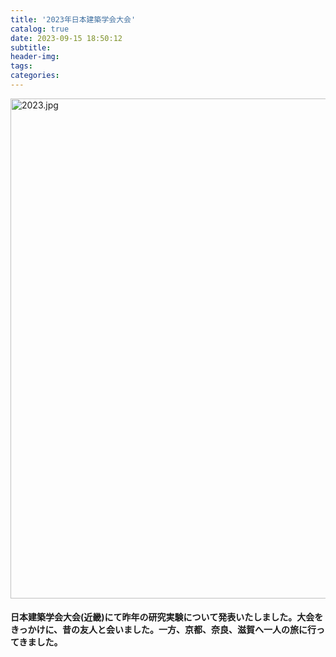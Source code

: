 ```yaml
---
title: '2023年日本建築学会大会'
catalog: true
date: 2023-09-15 18:50:12
subtitle:
header-img:
tags:
categories:
---
```



<img src="/img/scenery/202309.jpg" width="800" alt="2023.jpg"></img>

#### 日本建築学会大会(近畿)にて昨年の研究実験について発表いたしました。大会をきっかけに、昔の友人と会いました。一方、京都、奈良、滋賀へ一人の旅に行ってきました。

